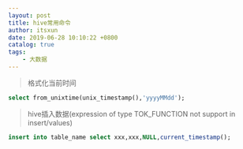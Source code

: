```yaml
---
layout: post
title: hive常用命令
author: itsxun
date: 2019-06-28 10:10:22 +0800
catalog: true
tags:
    - 大数据
---
```


> 格式化当前时间

```sql
select from_unixtime(unix_timestamp(),'yyyyMMdd');
```

> hive插入数据(expression of type TOK_FUNCTION not support in insert/values)

```sql
insert into table_name select xxx,xxx,NULL,current_timestamp();
```

